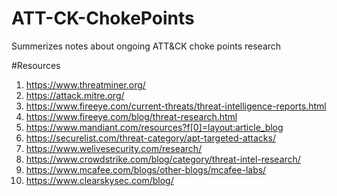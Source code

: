 # ATT-CK-ChokePoints
Summerizes notes about ongoing ATT&CK choke points research

#Resources
1. https://www.threatminer.org/
2. https://attack.mitre.org/
3. https://www.fireeye.com/current-threats/threat-intelligence-reports.html
4. https://www.fireeye.com/blog/threat-research.html
5. https://www.mandiant.com/resources?f[0]=layout:article_blog
6. https://securelist.com/threat-category/apt-targeted-attacks/
7. https://www.welivesecurity.com/research/
8. https://www.crowdstrike.com/blog/category/threat-intel-research/
9. https://www.mcafee.com/blogs/other-blogs/mcafee-labs/
10. https://www.clearskysec.com/blog/
